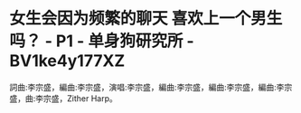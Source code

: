 # 女生会因为频繁的聊天 喜欢上一个男生吗？ - P1 - 单身狗研究所 - BV1ke4y177XZ

詞曲:李宗盛，編曲:李宗盛，演唱:李宗盛，編曲:李宗盛，編曲:李宗盛，編曲:李宗盛，曲:李宗盛，Zither Harp。


